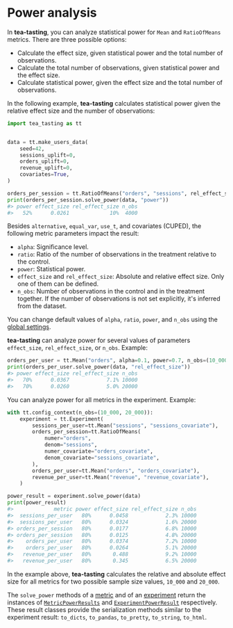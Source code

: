 # Power analysis

In **tea-tasting**, you can analyze statistical power for `Mean` and `RatioOfMeans` metrics. There are three possible options:

- Calculate the effect size, given statistical power and the total number of observations.
- Calculate the total number of observations, given statistical power and the effect size.
- Calculate statistical power, given the effect size and the total number of observations.

In the following example, **tea-tasting** calculates statistical power given the relative effect size and the number of observations:

```python
import tea_tasting as tt


data = tt.make_users_data(
    seed=42,
    sessions_uplift=0,
    orders_uplift=0,
    revenue_uplift=0,
    covariates=True,
)

orders_per_session = tt.RatioOfMeans("orders", "sessions", rel_effect_size=0.1)
print(orders_per_session.solve_power(data, "power"))
#> power effect_size rel_effect_size n_obs
#>   52%      0.0261             10%  4000
```

Besides `alternative`, `equal_var`, `use_t`, and covariates (CUPED), the following metric parameters impact the result:

- `alpha`: Significance level.
- `ratio`: Ratio of the number of observations in the treatment relative to the control.
- `power`: Statistical power.
- `effect_size` and `rel_effect_size`: Absolute and relative effect size. Only one of them can be defined.
- `n_obs`: Number of observations in the control and in the treatment together. If the number of observations is not set explicitly, it's inferred from the dataset.

You can change default values of `alpha`, `ratio`, `power`, and `n_obs` using the [global settings](user-guide.md#global-settings).

**tea-tasting** can analyze power for several values of parameters `effect_size`, `rel_effect_size`, or `n_obs`. Example:

```python
orders_per_user = tt.Mean("orders", alpha=0.1, power=0.7, n_obs=(10_000, 20_000))
print(orders_per_user.solve_power(data, "rel_effect_size"))
#> power effect_size rel_effect_size n_obs
#>   70%      0.0367            7.1% 10000
#>   70%      0.0260            5.0% 20000
```

You can analyze power for all metrics in the experiment. Example:

```python
with tt.config_context(n_obs=(10_000, 20_000)):
    experiment = tt.Experiment(
        sessions_per_user=tt.Mean("sessions", "sessions_covariate"),
        orders_per_session=tt.RatioOfMeans(
            numer="orders",
            denom="sessions",
            numer_covariate="orders_covariate",
            denom_covariate="sessions_covariate",
        ),
        orders_per_user=tt.Mean("orders", "orders_covariate"),
        revenue_per_user=tt.Mean("revenue", "revenue_covariate"),
    )

power_result = experiment.solve_power(data)
print(power_result)
#>             metric power effect_size rel_effect_size n_obs
#>  sessions_per_user   80%      0.0458            2.3% 10000
#>  sessions_per_user   80%      0.0324            1.6% 20000
#> orders_per_session   80%      0.0177            6.8% 10000
#> orders_per_session   80%      0.0125            4.8% 20000
#>    orders_per_user   80%      0.0374            7.2% 10000
#>    orders_per_user   80%      0.0264            5.1% 20000
#>   revenue_per_user   80%       0.488            9.2% 10000
#>   revenue_per_user   80%       0.345            6.5% 20000
```

In the example above, **tea-tasting** calculates the relative and absolute effect size for all metrics for two possible sample size values, `10_000` and `20_000`.

The `solve_power` methods of a [metric](api/metrics/mean.md#tea_tasting.metrics.mean.Mean.solve_power) and of an [experiment](api/experiment.md#tea_tasting.experiment.Experiment.solve_power) return the instances of [`MetricPowerResults`](api/metrics/base.md#tea_tasting.metrics.base.MetricPowerResults) and [`ExperimentPowerResult`](api/experiment.md#tea_tasting.experiment.ExperimentPowerResult) respectively. These result classes provide the serialization methods similar to the experiment result: `to_dicts`, `to_pandas`, `to_pretty`, `to_string`, `to_html`.
